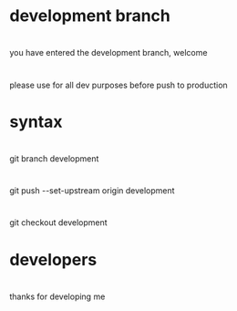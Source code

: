 
# development branch
#
you have entered the development branch, welcome
#
please use for all dev purposes before push to production
#
# syntax
#
git branch development
#
git push --set-upstream origin development
#
git checkout development
#
#
#
#
#
# developers
#
thanks for developing me

